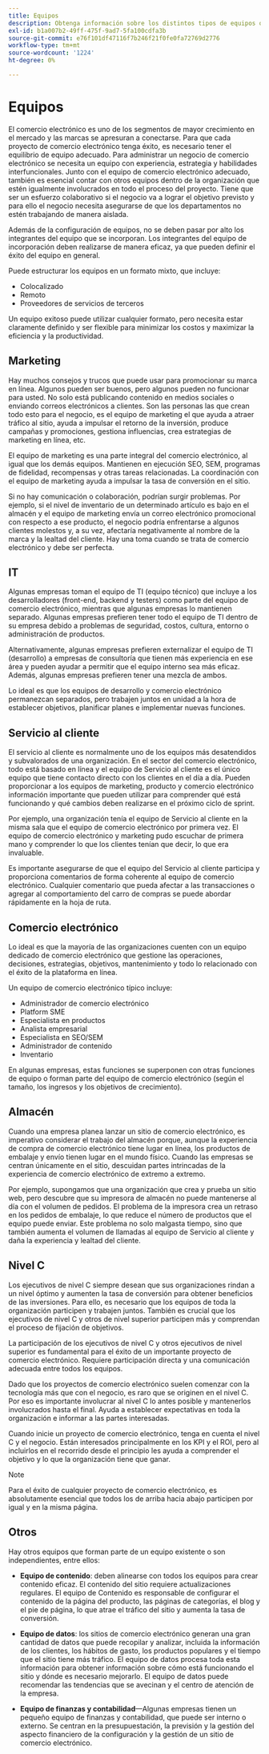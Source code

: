 ```yaml
---
title: Equipos
description: Obtenga información sobre los distintos tipos de equipos que hacen que los proyectos de comercio electrónico tengan éxito.
exl-id: b1a007b2-49ff-475f-9ad7-5fa100cdfa3b
source-git-commit: e76f101df47116f7b246f21f0fe0fa72769d2776
workflow-type: tm+mt
source-wordcount: '1224'
ht-degree: 0%

---
```


# Equipos

El comercio electrónico es uno de los segmentos de mayor crecimiento en el mercado y las marcas se apresuran a conectarse. Para que cada proyecto de comercio electrónico tenga éxito, es necesario tener el equilibrio de equipo adecuado. Para administrar un negocio de comercio electrónico se necesita un equipo con experiencia, estrategia y habilidades interfuncionales. Junto con el equipo de comercio electrónico adecuado, también es esencial contar con otros equipos dentro de la organización que estén igualmente involucrados en todo el proceso del proyecto. Tiene que ser un esfuerzo colaborativo si el negocio va a lograr el objetivo previsto y para ello el negocio necesita asegurarse de que los departamentos no estén trabajando de manera aislada.

Además de la configuración de equipos, no se deben pasar por alto los integrantes del equipo que se incorporan. Los integrantes del equipo de incorporación deben realizarse de manera eficaz, ya que pueden definir el éxito del equipo en general.

Puede estructurar los equipos en un formato mixto, que incluye:

- Colocalizado
- Remoto
- Proveedores de servicios de terceros

Un equipo exitoso puede utilizar cualquier formato, pero necesita estar claramente definido y ser flexible para minimizar los costos y maximizar la eficiencia y la productividad.

## Marketing

Hay muchos consejos y trucos que puede usar para promocionar su marca en línea. Algunos pueden ser buenos, pero algunos pueden no funcionar para usted. No solo está publicando contenido en medios sociales o enviando correos electrónicos a clientes. Son las personas las que crean todo esto para el negocio, es el equipo de marketing el que ayuda a atraer tráfico al sitio, ayuda a impulsar el retorno de la inversión, produce campañas y promociones, gestiona influencias, crea estrategias de marketing en línea, etc.

El equipo de marketing es una parte integral del comercio electrónico, al igual que los demás equipos. Mantienen en ejecución SEO, SEM, programas de fidelidad, recompensas y otras tareas relacionadas. La coordinación con el equipo de marketing ayuda a impulsar la tasa de conversión en el sitio.

Si no hay comunicación o colaboración, podrían surgir problemas. Por ejemplo, si el nivel de inventario de un determinado artículo es bajo en el almacén y el equipo de marketing envía un correo electrónico promocional con respecto a ese producto, el negocio podría enfrentarse a algunos clientes molestos y, a su vez, afectaría negativamente al nombre de la marca y la lealtad del cliente. Hay una toma cuando se trata de comercio electrónico y debe ser perfecta.

## IT

Algunas empresas toman el equipo de TI (equipo técnico) que incluye a los desarrolladores (front-end, backend y testers) como parte del equipo de comercio electrónico, mientras que algunas empresas lo mantienen separado. Algunas empresas prefieren tener todo el equipo de TI dentro de su empresa debido a problemas de seguridad, costos, cultura, entorno o administración de productos.

Alternativamente, algunas empresas prefieren externalizar el equipo de TI (desarrollo) a empresas de consultoría que tienen más experiencia en ese área y pueden ayudar a permitir que el equipo interno sea más eficaz. Además, algunas empresas prefieren tener una mezcla de ambos.

Lo ideal es que los equipos de desarrollo y comercio electrónico permanezcan separados, pero trabajen juntos en unidad a la hora de establecer objetivos, planificar planes e implementar nuevas funciones.

## Servicio al cliente

El servicio al cliente es normalmente uno de los equipos más desatendidos y subvalorados de una organización. En el sector del comercio electrónico, todo está basado en línea y el equipo de Servicio al cliente es el único equipo que tiene contacto directo con los clientes en el día a día. Pueden proporcionar a los equipos de marketing, producto y comercio electrónico información importante que pueden utilizar para comprender qué está funcionando y qué cambios deben realizarse en el próximo ciclo de sprint.

Por ejemplo, una organización tenía el equipo de Servicio al cliente en la misma sala que el equipo de comercio electrónico por primera vez. El equipo de comercio electrónico y marketing pudo escuchar de primera mano y comprender lo que los clientes tenían que decir, lo que era invaluable.

Es importante asegurarse de que el equipo del Servicio al cliente participa y proporciona comentarios de forma coherente al equipo de comercio electrónico. Cualquier comentario que pueda afectar a las transacciones o agregar al comportamiento del carro de compras se puede abordar rápidamente en la hoja de ruta.

## Comercio electrónico

Lo ideal es que la mayoría de las organizaciones cuenten con un equipo dedicado de comercio electrónico que gestione las operaciones, decisiones, estrategias, objetivos, mantenimiento y todo lo relacionado con el éxito de la plataforma en línea.

Un equipo de comercio electrónico típico incluye:

- Administrador de comercio electrónico
- Platform SME
- Especialista en productos
- Analista empresarial
- Especialista en SEO/SEM
- Administrador de contenido
- Inventario

En algunas empresas, estas funciones se superponen con otras funciones de equipo o forman parte del equipo de comercio electrónico (según el tamaño, los ingresos y los objetivos de crecimiento).

## Almacén

Cuando una empresa planea lanzar un sitio de comercio electrónico, es imperativo considerar el trabajo del almacén porque, aunque la experiencia de compra de comercio electrónico tiene lugar en línea, los productos de embalaje y envío tienen lugar en el mundo físico. Cuando las empresas se centran únicamente en el sitio, descuidan partes intrincadas de la experiencia de comercio electrónico de extremo a extremo.

Por ejemplo, supongamos que una organización que crea y prueba un sitio web, pero descubre que su impresora de almacén no puede mantenerse al día con el volumen de pedidos. El problema de la impresora crea un retraso en los pedidos de embalaje, lo que reduce el número de productos que el equipo puede enviar. Este problema no solo malgasta tiempo, sino que también aumenta el volumen de llamadas al equipo de Servicio al cliente y daña la experiencia y lealtad del cliente.

## Nivel C

Los ejecutivos de nivel C siempre desean que sus organizaciones rindan a un nivel óptimo y aumenten la tasa de conversión para obtener beneficios de las inversiones. Para ello, es necesario que los equipos de toda la organización participen y trabajen juntos. También es crucial que los ejecutivos de nivel C y otros de nivel superior participen más y comprendan el proceso de fijación de objetivos.

La participación de los ejecutivos de nivel C y otros ejecutivos de nivel superior es fundamental para el éxito de un importante proyecto de comercio electrónico. Requiere participación directa y una comunicación adecuada entre todos los equipos.

Dado que los proyectos de comercio electrónico suelen comenzar con la tecnología más que con el negocio, es raro que se originen en el nivel C. Por eso es importante involucrar al nivel C lo antes posible y mantenerlos involucrados hasta el final. Ayuda a establecer expectativas en toda la organización e informar a las partes interesadas.

Cuando inicie un proyecto de comercio electrónico, tenga en cuenta el nivel C y el negocio. Están interesados principalmente en los KPI y el ROI, pero al incluirlos en el recorrido desde el principio les ayuda a comprender el objetivo y lo que la organización tiene que ganar.

>[!NOTE]
>
>Para el éxito de cualquier proyecto de comercio electrónico, es absolutamente esencial que todos los de arriba hacia abajo participen por igual y en la misma página.

## Otros

Hay otros equipos que forman parte de un equipo existente o son independientes, entre ellos:

- **Equipo de contenido**: deben alinearse con todos los equipos para crear contenido eficaz. El contenido del sitio requiere actualizaciones regulares. El equipo de Contenido es responsable de configurar el contenido de la página del producto, las páginas de categorías, el blog y el pie de página, lo que atrae el tráfico del sitio y aumenta la tasa de conversión.

- **Equipo de datos**: los sitios de comercio electrónico generan una gran cantidad de datos que puede recopilar y analizar, incluida la información de los clientes, los hábitos de gasto, los productos populares y el tiempo que el sitio tiene más tráfico. El equipo de datos procesa toda esta información para obtener información sobre cómo está funcionando el sitio y dónde es necesario mejorarlo. El equipo de datos puede recomendar las tendencias que se avecinan y el centro de atención de la empresa.

- **Equipo de finanzas y contabilidad**—Algunas empresas tienen un pequeño equipo de finanzas y contabilidad, que puede ser interno o externo. Se centran en la presupuestación, la previsión y la gestión del aspecto financiero de la configuración y la gestión de un sitio de comercio electrónico.

